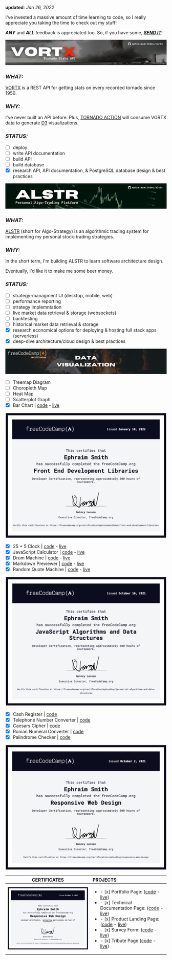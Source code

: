 **updated**: _Jan 26, 2022_

I've invested a massive amount of time learning to code, so I really appreciate you taking the time to check out my stuff!

**_ANY_** and **_ALL_** feedback is appreciated too. So, if you have some, **_[SEND IT](mailto:feedback@ephraimsmith.dev)_**!

![vortx api repo graphic](./vortx.png)

### **_WHAT:_**

[VORTX](https://github.com/ephraimsmithdev/vortx) is a REST API for getting stats on every recorded tornado since 1950.

### **_WHY:_**

I've never built an API before. Plus, [TORNADO ACTION](https://github.com/ephraimsmithdev/tornado-action) will consume VORTX data to generate [D3](d3js.org/) visualizations.

### **_STATUS:_**

- [ ] deploy
- [ ] write API documentation
- [ ] build API
- [ ] build database
- [x] research API, API documentation, & PostgreSQL database design & best practices

![alstr algo-trading platform graphic](./alstr.png)

### **_WHAT:_**

[ALSTR](https://github.com/ephraimsmithdev/alstr) (short for Algo-Strategy) is an algorithmic trading system for implementing my personal stock-trading strategies.

### **_WHY:_**

In the short term, I'm building ALSTR to learn software architecture design.

Eventually, I'd like it to make me some beer money.

### **_STATUS:_**

- [ ] strategy-managment UI (desktop, mobile, web)
- [ ] performance reporting
- [ ] strategy implemntation
- [ ] live market data retrieval & storage (websockets)
- [ ] backtesting
- [ ] historical market data retrieval & storage
- [x] research economical options for deploying & hosting full stack apps (serverless)
- [x] deep-dive architecture/cloud design & best practices

![freeCodeCamp data visualization certificate graphic](./fcc_dv.png)

- [ ] Treemap Diagram
- [ ] Choropleth Map
- [ ] Heat Map
- [ ] Scatterplot Graph
- [x] Bar Chart | [code](https://github.com/ephraimsmithdev/bar-chart) - [live](https://ephraimsmithdev.github.io/bar-chart)

![freeCodeCamp frontend development libraries certificate ](cert_fedl.png)

- [x] 25 + 5 Clock | [code](https://github.com/ephraimsmithdev/pomodoro) - [live](https://ephraimsmithdev.github.io/pomodoro)
- [x] JavaScript Calculator | [code](https://github.com/ephraimsmithdev/javascript-calculator) - [live](https://ephraimsmithdev.github.io/javascript-calculator)
- [x] Drum Machine | [code](https://github.com/ephraimsmithdev/drum-machine) - [live](https://ephraimsmithdev.github.io/drum-machine)
- [x] Markdown Previewer | [code](https://github.com/ephraimsmithdev/markdown-previewer) - [live](https://ephraimsmithdev.github.io/markdown-previewer)
- [x] Random Quote Machine | [code](https://github.com/ephraimsmithdev/random-quote-machine) - [live](https://ephraimsmithdev.github.io/random-quote-machine)

![freeCodeCamp javascript algorithms & data structures certificate](cert_js.png)

- [x] Cash Register | [code](https://github.com/ephraimsmithdev/cash-register)
- [x] Telephone Number Converter | [code](https://github.com/ephraimsmithdev/telephone-number-converter)
- [x] Caesars Cipher | [code](https://github.com/ephraimsmithdev/caesars-cipher)
- [x] Roman Numeral Converter | [code](https://github.com/ephraimsmithdev/roman-numeral-converter)
- [x] Palindrome Checker | [code](https://github.com/ephraimsmithdev/palindrome-checker)

![freeCodeCamp responsive web design certificate](cert_rwd.png)

|              CERTIFICATES               | PROJECTS                                                                                                                                                                                                                                                                                                                                                                                                                                                                                                                                                                                                                                                                                                                                                                                                                       |
| :-------------------------------------: | :----------------------------------------------------------------------------------------------------------------------------------------------------------------------------------------------------------------------------------------------------------------------------------------------------------------------------------------------------------------------------------------------------------------------------------------------------------------------------------------------------------------------------------------------------------------------------------------------------------------------------------------------------------------------------------------------------------------------------------------------------------------------------------------------------------------------------- |
| <img src='./cert_rwd.png' width='450'/> | <ul><li>- [x] Portfolio Page: ([code](https://github.com/ephraimsmithdev/portfolio-page) - [live](https://ephraimsmithdev.github.io/portfolio-page))</li><li>- [x] Technical Documentation Page: ([code](https://github.com/ephraimsmithdev/technical-documentation-page) - [live](https://ephraimsmithdev.github.io/technical-documentation-page))</li><li>- [x] Product Landing Page: ([code](https://github.com/ephraimsmithdev/product-landing-page) - [live](https://ephraimsmithdev.github.io/product-landing-page))</li><li>- [x] Survey Form: ([code](https://github.com/ephraimsmithdev/survey-form) - [live](https://ephraimsmithdev.github.io/survey-form))</li><li>- [x] Tribute Page ([code](https://github.com/ephraimsmithdev/tribute-page) - [live](https://ephraimsmithdev.github.io/tribute-page))</li></ul> |
